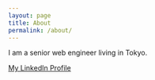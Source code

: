 ```yaml
---
layout: page
title: About
permalink: /about/
---
```


I am a senior web engineer living in Tokyo.

[My LinkedIn Profile](https://www.linkedin.com/in/y15e/)
